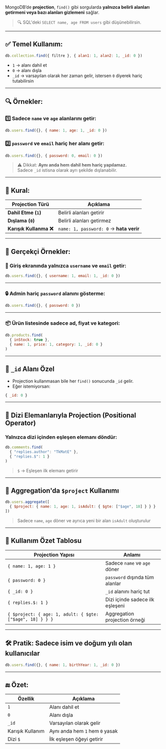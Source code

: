 
MongoDB’de **projection**, `find()` gibi sorgularda **yalnızca belirli alanları getirmeni veya bazı alanları gizlemeni** sağlar.

> 🔍 SQL'deki `SELECT name, age FROM users` gibi düşünebilirsin.

---

## ✅ Temel Kullanım:

```js
db.collection.find({ filtre }, { alan1: 1, alan2: 1, _id: 0 })
```

- `1` → alanı dahil et
- `0` → alanı dışla
- `_id` → varsayılan olarak her zaman gelir, istersen `0` diyerek hariç tutabilirsin

---

## 🔍 Örnekler:

### 1️⃣ Sadece `name` ve `age` alanlarını getir:

```js
db.users.find({}, { name: 1, age: 1, _id: 0 })
```

### 2️⃣ `password` ve `email` hariç her alanı getir:

```js
db.users.find({}, { password: 0, email: 0 })
```

> ⚠️ Dikkat: **Aynı anda hem dahil hem hariç yapılamaz.**  
> Sadece `_id` istisna olarak ayrı şekilde dışlanabilir.

---

## 🧠 Kural:

|Projection Türü|Açıklama|
|---|---|
|**Dahil Etme (`1`)**|Belirli alanları getirir|
|**Dışlama (`0`)**|Belirli alanları getirmez|
|**Karışık Kullanma ❌**|`name: 1, password: 0` → **hata verir**|

---

## 🧪 Gerçekçi Örnekler:

### 🔐 Giriş ekranında yalnızca `username` ve `email` getir:

```js
db.users.find({}, { username: 1, email: 1, _id: 0 })
```

---

### 🔒 Admin hariç `password` alanını gösterme:

```js
db.users.find({}, { password: 0 })
```

---

### 📦 Ürün listesinde sadece ad, fiyat ve kategori:

```js
db.products.find(
  { inStock: true },
  { name: 1, price: 1, category: 1, _id: 0 }
)
```

---

## 📌 `_id` Alanı Özel

- Projection kullanmasan bile her `find()` sonucunda `_id` gelir.
- Eğer istemiyorsan:

```js
{ _id: 0 }
```

---

## 🧠 Dizi Elemanlarıyla Projection (Positional Operator)

### Yalnızca dizi içinden eşleşen elemanı döndür:

```js
db.comments.find(
  { "replies.author": "TkMatE" },
  { "replies.$": 1 }
)
```

> `$` → Eşleşen ilk elemanı getirir

---

## 🧮 Aggregation'da `$project` Kullanımı

```js
db.users.aggregate([
  { $project: { name: 1, age: 1, isAdult: { $gte: ["$age", 18] } } }
])
```

> Sadece `name`, `age` döner ve ayrıca yeni bir alan `isAdult` oluşturulur

---

## 🎯 Kullanım Özet Tablosu

|Projection Yapısı|Anlamı|
|---|---|
|`{ name: 1, age: 1 }`|Sadece `name` ve `age` döner|
|`{ password: 0 }`|`password` dışında tüm alanlar|
|`{ _id: 0 }`|`_id` alanını hariç tut|
|`{ replies.$: 1 }`|Dizi içinde sadece ilk eşleşeni|
|`{ $project: { age: 1, adult: { $gte: ["$age", 18] } } }`|Aggregation projection örneği|

---

## 🛠 Pratik: Sadece isim ve doğum yılı olan kullanıcılar

```js
db.users.find({}, { name: 1, birthYear: 1, _id: 0 })
```

---

## 🔚 Özet:

|Özellik|Açıklama|
|---|---|
|`1`|Alanı dahil et|
|`0`|Alanı dışla|
|`_id`|Varsayılan olarak gelir|
|Karışık Kullanım|Aynı anda hem `1` hem `0` yasak|
|Dizi `$`|İlk eşleşen öğeyi getirir|
